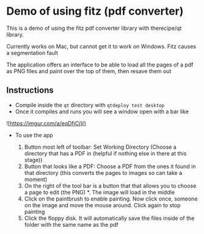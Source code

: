 # Demo of using fitz (pdf converter)

This is a demo of using the fitz pdf converter library with therecipe/qt library.

Currently works on Mac, but cannot get it to work on Windows. Fitz causes a segmentation fault


The application offers an interface to be able to load all the pages of a pdf as PNG files and paint over the top of them, then resave them out

## Instructions

* Compile inside the `qt` directory with `qtdeploy test desktop`
* Once it compiles and runs you will see a window open with a bar like

![https://imgur.com/a/eqDfjCj]()

* To use the app

    1. Button most left of toolbar: Set Working Directory (Choose a directory that has a PDF in (helpful if nothing else in there at this stage))
    2. Button that looks like a PDF: Choose a PDF from the ones it found in that directory (this converts the pages to images so can take a moment)
    3. On the right of the tool bar is a button that that allows you to choose a page to edit (the PNG)
      *. The image will load in the middle
    4. Click on the paintbrush to enable painting. Now click once, someone on the image and move the mouse around. Click again to stop painting
    5. Click the floppy disk. It will automatically save the files inside of the folder with the same name as the pdf
